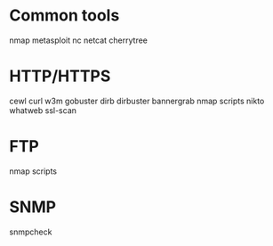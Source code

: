 # Common tools
nmap
metasploit
nc
netcat
cherrytree

# HTTP/HTTPS
cewl
curl
w3m
gobuster
dirb
dirbuster
bannergrab
nmap scripts
nikto
whatweb
ssl-scan

# FTP
nmap scripts

# SNMP
snmpcheck
